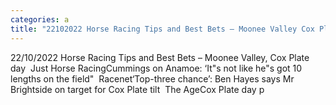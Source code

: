 ```yaml
---
categories: a
title: "22102022 Horse Racing Tips and Best Bets – Moonee Valley Cox Plate day  Just Horse Racing"
---
```

22/10/2022 Horse Racing Tips and Best Bets – Moonee Valley, Cox Plate day&nbsp;&nbsp;Just Horse RacingCummings on Anamoe: ‘It"s not like he"s got 10 lengths on the field"&nbsp;&nbsp;Racenet‘Top-three chance’: Ben Hayes says Mr Brightside on target for Cox Plate tilt&nbsp;&nbsp;The AgeCox Plate day p